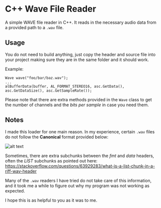 # C++ Wave File Reader
A simple WAVE file reader in C++. It reads in the necessary audio data from a provided path to a `.wav` file.

## Usage
You do not need to build anything, just copy the header and source file into your project making sure they are in
the same folder and it should work.

Example:
```
Wave wave("foo/bar/baz.wav");
...
alBufferData(buffer, AL_FORMAT_STEREO16, asc.GetData(), asc.GetDataSize(), asc.GetSampleRate());
```
Please note that there are extra methods provided in the `Wave` class to get the number of channels and the *bits per sample*
in case you need them.

## Notes

I made this loader for one main reason. In my experience, certain `.wav` files do not follow the **Canonical** format provided below:

![alt text](https://e2e.ti.com/cfs-file/__key/communityserver-blogs-components-weblogfiles/00-00-00-07-62/Canonical-WAVE-file-format.jpg)

Sometimes, there are extra subchunks between the *fmt* and *data* headers, often the *LIST* subchunks as
pointed out here: https://stackoverflow.com/questions/63929283/what-is-a-list-chunk-in-a-riff-wav-header

Many of the `.wav` readers I have tried do not take care of this information, and it took me a while to figure out why
my program was not working as expected.

I hope this is as helpful to you as it was to me.
